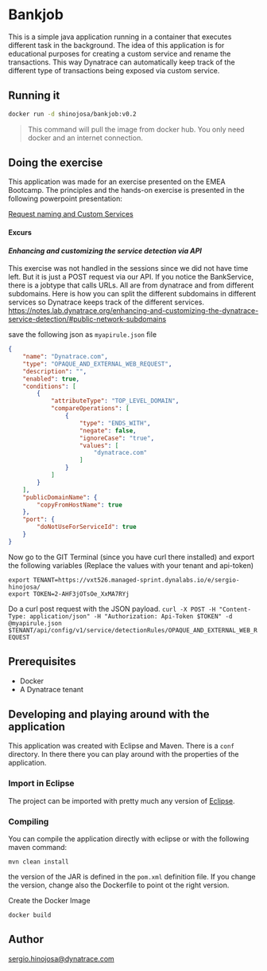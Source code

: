 # Bankjob

This is a simple java application running in a container that executes different task in the background. The idea of this application is for educational purposes for creating a custom service and rename the transactions.  This way Dynatrace can automatically keep track of the different type of transactions being exposed via custom service.

## Running it

```bash
docker run -d shinojosa/bankjob:v0.2
```

> This command will pull the image from docker hub. You only need docker and an internet connection. 

## Doing the exercise

This application was made for an exercise presented on the EMEA Bootcamp. The principles and the hands-on exercise is presented in the following powerpoint presentation:

[Request naming and Custom Services](https://dynatrace.sharepoint.com/:p:/s/Sales/EMEA/Edkk7r8TtxZItb3PslwUpPQBjNA2Qg7lGt4s4Ksyn5wm4Q?e=l0pZtx)

#### Excurs

#### *Enhancing and customizing the service detection via API* 
This exercise was not handled in the sessions since we did not have time left. But it is just a POST request via our API. If you notice the BankService, there is a jobtype that calls URLs. All are from dynatrace and from different subdomains. Here is how you can split the different subdomains in different services so Dynatrace keeps track of the different services.
https://notes.lab.dynatrace.org/enhancing-and-customizing-the-dynatrace-service-detection/#public-network-subdomains

save the following json as `myapirule.json` file
 ```json
 {
     "name": "Dynatrace.com",
     "type": "OPAQUE_AND_EXTERNAL_WEB_REQUEST",
     "description": "",
     "enabled": true,
     "conditions": [
         {
             "attributeType": "TOP_LEVEL_DOMAIN",
             "compareOperations": [
                 {
                     "type": "ENDS_WITH",
                     "negate": false,
                     "ignoreCase": "true",
                     "values": [
                         "dynatrace.com"
                     ]
                 }
             ]
         }
     ],
     "publicDomainName": {
         "copyFromHostName": true
     },
     "port": {
         "doNotUseForServiceId": true
     }
 }
 ```
Now go to the GIT Terminal (since you have curl there installed) and export the following variables (Replace the values with your tenant and api-token)
```
export TENANT=https://vxt526.managed-sprint.dynalabs.io/e/sergio-hinojosa/
export TOKEN=2-AHF3jOTsOe_XxMA7RYj
```
Do a curl post request with the JSON payload.
`curl -X POST -H "Content-Type: application/json" -H "Authorization: Api-Token $TOKEN" -d @myapirule.json $TENANT/api/config/v1/service/detectionRules/OPAQUE_AND_EXTERNAL_WEB_REQUEST`

## Prerequisites

- Docker
- A Dynatrace tenant

## Developing and playing around with the application

This application was created with Eclipse and Maven. There is a `conf` directory. In there there you can play around with the properties of the application. 

### Import in Eclipse

The project can be imported with pretty much any version of [Eclipse](https://www.eclipse.org/). 

### Compiling

You can compile the application directly with eclipse or with the following maven command:

`mvn clean install`


the version of the JAR is defined in the `pom.xml` definition file. If you change the version, change also the Dockerfile to point ot the right version.

Create the Docker Image

`docker build `

## Author 

sergio.hinojosa@dynatrace.com

